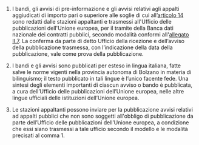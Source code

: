 1. I bandi, gli avvisi di pre-informazione e gli avvisi relativi agli appalti aggiudicati di importo pari o superiore alle soglie di cui all’[articolo 14](/articolo-14/2) sono redatti dalle stazioni appaltanti e trasmessi all'Ufficio delle pubblicazioni dell'Unione europea, per il tramite della Banca dati nazionale dei contratti pubblici, secondo modalità conformi all'[allegato II.7](/section/attachment-2-7/1). La conferma da parte di detto Ufficio della ricezione e dell’avviso della pubblicazione trasmessa, con l’indicazione della data della pubblicazione, vale come prova della pubblicazione. 

2. I bandi e gli avvisi sono pubblicati per esteso in lingua italiana, fatte salve le norme vigenti nella provincia autonoma di Bolzano in materia di bilinguismo; il testo pubblicato in tali lingue è l’unico facente fede. Una sintesi degli elementi importanti di ciascun avviso o bando è pubblicata, a cura dell’Ufficio delle pubblicazioni dell’Unione europea, nelle altre lingue ufficiali delle istituzioni dell’Unione europea. 

3. Le stazioni appaltanti possono inviare per la pubblicazione avvisi relativi ad appalti pubblici che non sono soggetti all'obbligo di pubblicazione da parte dell’Ufficio delle pubblicazioni dell’Unione europea, a condizione che essi siano trasmessi a tale ufficio secondo il modello e le modalità precisati al comma 1.
